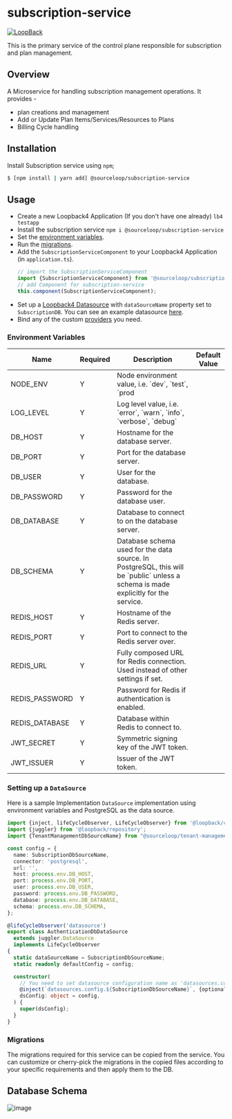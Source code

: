 # subscription-service
[![LoopBack](<https://github.com/strongloop/loopback-next/raw/master/docs/site/imgs/branding/Powered-by-LoopBack-Badge-(blue)-@2x.png>)](http://loopback.io/)

This is the primary service of the control plane responsible for subscription and plan management.


## Overview

A Microservice for handling subscription management operations. It provides -
- plan creations and management
- Add or Update Plan Items/Services/Resources to Plans
- Billing Cycle handling

## Installation

Install Subscription service using `npm`;

```sh
$ [npm install | yarn add] @sourceloop/subscription-service
```

## Usage

- Create a new Loopback4 Application (If you don't have one already)
  `lb4 testapp`
- Install the subscription service
  `npm i @sourceloop/subscription-service`
- Set the [environment variables](#environment-variables).
- Run the [migrations](#migrations).
- Add the `SubscriptionServiceComponent` to your Loopback4 Application (in `application.ts`).
  ```typescript
  // import the SubscriptionServiceComponent
  import {SubscriptionServiceComponent} from '@sourceloop/subscription-service';
  // add Component for subscription-service
  this.component(SubscriptionServiceComponent);
  ```
- Set up a [Loopback4 Datasource](https://loopback.io/doc/en/lb4/DataSource.html) with `dataSourceName` property set to
  `SubscriptionDB`. You can see an example datasource [here](#setting-up-a-datasource).
- Bind any of the custom [providers](#providers) you need.


### Environment Variables

<table>
  <thead>
    <th>Name</th>
    <th>Required</th>
    <th>Description</th>
    <th>Default Value</th>
  </thead>
  <tbody>
      <tr>
        <td>NODE_ENV</td>
        <td>Y</td>
        <td>Node environment value, i.e. `dev`, `test`, `prod</td>
        <td></td>
      </tr>
      <tr>
        <td>LOG_LEVEL</td>
        <td>Y</td>
        <td>Log level value, i.e. `error`, `warn`, `info`, `verbose`, `debug`</td>
        <td></td>
      </tr>
      <tr>
        <td>DB_HOST</td>
        <td>Y</td>
        <td>Hostname for the database server.</td>
        <td></td>
      </tr>
      <tr>
        <td>DB_PORT</td>
        <td>Y</td>
        <td>Port for the database server.</td>
        <td></td>
      </tr>
      <tr>
        <td>DB_USER</td>
        <td>Y</td>
        <td>User for the database.</td>
        <td></td>
      </tr>
      <tr>
        <td>DB_PASSWORD</td>
        <td>Y</td>
        <td>Password for the database user.</td>
        <td></td>
      </tr>
      <tr>
        <td>DB_DATABASE</td>
        <td>Y</td>
        <td>Database to connect to on the database server.</td>
        <td></td>
      </tr>
      <tr>
        <td>DB_SCHEMA</td>
        <td>Y</td>
        <td>Database schema used for the data source. In PostgreSQL, this will be `public` unless a schema is made explicitly for the service.</td>
        <td></td>
      </tr>
      <tr>
        <td>REDIS_HOST</td>
        <td>Y</td>
        <td>Hostname of the Redis server.</td>
        <td></td>
      </tr>
      <tr>
        <td>REDIS_PORT</td>
        <td>Y</td>
        <td>Port to connect to the Redis server over.</td>
        <td></td>
      </tr>
      <tr>
        <td>REDIS_URL</td>
        <td>Y</td>
      <td>Fully composed URL for Redis connection. Used instead of other settings if set.</td>
        <td></td>
      </tr>
      <tr>
        <td>REDIS_PASSWORD</td>
        <td>Y</td>
        <td>Password for Redis if authentication is enabled.</td>
        <td></td>
      </tr>
      <tr>
        <td>REDIS_DATABASE</td>
        <td>Y</td>
        <td>Database within Redis to connect to.</td>
        <td></td>
      </tr>
      <tr>
        <td>JWT_SECRET</td>
        <td>Y</td>
        <td>Symmetric signing key of the JWT token.</td>
        <td></td>
      </tr>
      <tr>
        <td>JWT_ISSUER</td>
        <td>Y</td>
        <td>Issuer of the JWT token.</td>
        <td></td>
      </tr>
      
  </tbody>
</table>

### Setting up a `DataSource`

Here is a sample Implementation `DataSource` implementation using environment variables and PostgreSQL as the data source. 

```typescript
import {inject, lifeCycleObserver, LifeCycleObserver} from '@loopback/core';
import {juggler} from '@loopback/repository';
import {TenantManagementDbSourceName} from "@sourceloop/tenant-management-service";

const config = {
  name: SubscriptionDbSourceName,
  connector: 'postgresql',
  url: '',
  host: process.env.DB_HOST,
  port: process.env.DB_PORT,
  user: process.env.DB_USER,
  password: process.env.DB_PASSWORD,
  database: process.env.DB_DATABASE,
  schema: process.env.DB_SCHEMA,
};

@lifeCycleObserver('datasource')
export class AuthenticationDbDataSource
  extends juggler.DataSource
  implements LifeCycleObserver
{
  static dataSourceName = SubscriptionDbSourceName;
  static readonly defaultConfig = config;

  constructor(
    // You need to set datasource configuration name as 'datasources.config.Authentication' otherwise you might get Errors
    @inject(`datasources.config.${SubscriptionDbSourceName}`, {optional: true})
    dsConfig: object = config,
  ) {
    super(dsConfig);
  }
}
```

### Migrations

The migrations required for this service can be copied from the service. You can customize or cherry-pick the migrations in the copied files according to your specific requirements and then apply them to the DB.

## Database Schema

![image](https://github.com/sourcefuse/arc-saas/assets/107617248/25cb5c15-30d6-4e3a-8a43-05cca121eeaf)
